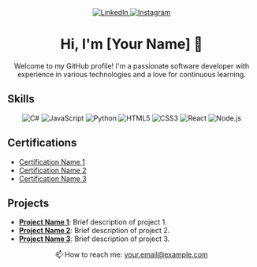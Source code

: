 <!-- Header with Social Media Links -->
<div align="center">
  <a href="https://www.linkedin.com/in/yourprofile" target="_blank">
    <img src="https://img.shields.io/badge/LinkedIn-0077B5?style=for-the-badge&logo=linkedin&logoColor=white" alt="LinkedIn"/>
  </a>
  <a href="https://www.instagram.com/yourprofile" target="_blank">
    <img src="https://img.shields.io/badge/Instagram-E4405F?style=for-the-badge&logo=instagram&logoColor=white" alt="Instagram"/>
  </a>
</div>

<!-- Introduction -->
<h1 align="center">Hi, I'm [Your Name] 👋</h1>
<p align="center">
  Welcome to my GitHub profile! I'm a passionate software developer with experience in various technologies and a love for continuous learning.
</p>

<!-- Skills Section -->
## Skills
<div align="center">
  <img src="https://img.shields.io/badge/C%23-239120?style=for-the-badge&logo=c-sharp&logoColor=white" alt="C#"/>
  <img src="https://img.shields.io/badge/JavaScript-F7DF1E?style=for-the-badge&logo=javascript&logoColor=black" alt="JavaScript"/>
  <img src="https://img.shields.io/badge/Python-3776AB?style=for-the-badge&logo=python&logoColor=white" alt="Python"/>
  <img src="https://img.shields.io/badge/HTML5-E34F26?style=for-the-badge&logo=html5&logoColor=white" alt="HTML5"/>
  <img src="https://img.shields.io/badge/CSS3-1572B6?style=for-the-badge&logo=css3&logoColor=white" alt="CSS3"/>
  <img src="https://img.shields.io/badge/React-20232A?style=for-the-badge&logo=react&logoColor=61DAFB" alt="React"/>
  <img src="https://img.shields.io/badge/Node.js-339933?style=for-the-badge&logo=node-dot-js&logoColor=white" alt="Node.js"/>
</div>

<!-- Certifications Section -->
## Certifications
- [Certification Name 1](https://example.com)
- [Certification Name 2](https://example.com)
- [Certification Name 3](https://example.com)

<!-- Projects Section -->
## Projects
- **[Project Name 1](https://github.com/yourusername/project1)**: Brief description of project 1.
- **[Project Name 2](https://github.com/yourusername/project2)**: Brief description of project 2.
- **[Project Name 3](https://github.com/yourusername/project3)**: Brief description of project 3.

<!-- Footer -->
<div align="center">
  <p>📫 How to reach me: <a href="mailto:your.email@example.com">your.email@example.com</a></p>
</div>
